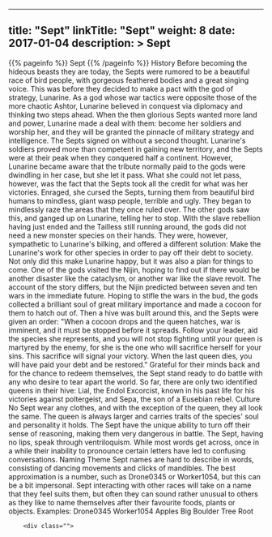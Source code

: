 
---
title: "Sept"
linkTitle: "Sept"
weight: 8
date: 2017-01-04
description: >
 Sept
---

{{% pageinfo %}}
Sept
{{% /pageinfo %}}
History  Before becoming the hideous beasts they are today, the Septs were rumored to be a beautiful race of bird people, with gorgeous feathered bodies and a great singing voice. This was before they decided to make a pact with the god of strategy, Lunarine. As a god whose war tactics were opposite those of the more chaotic Ashtor, Lunarine believed in conquest via diplomacy and thinking two steps ahead. When the then glorious Septs wanted more land and power, Lunarine made a deal with them: become her soldiers and worship her, and they will be granted the pinnacle of military strategy and intelligence. The Septs signed on without a second thought. Lunarine's soldiers proved more than competent in gaining new territory, and the Septs were at their peak when they conquered half a continent. However, Lunarine became aware that the tribute normally paid to the gods were dwindling in her case, but she let it pass. What she could not let pass, however, was the fact that the Septs took all the credit for what was her victories.  Enraged, she cursed the Septs, turning them from beautiful bird humans to mindless, giant wasp people, terrible and ugly. They began to mindlessly raze the areas that they once ruled over. The other gods saw this, and ganged up on Lunarine, telling her to stop. With the slave rebellion having just ended and the Tailless still running around, the gods did not need a new monster species on their hands. They were, however, sympathetic to Lunarine's bilking, and offered a different solution: Make the Lunarine's work for other species in order to pay off their debt to society. Not only did this make Lunarine happy, but it was also a plan for things to come.  One of the gods visited the Nijin, hoping to find out if there would be another disaster like the cataclysm, or another war like the slave revolt. The account of the story differs, but the Nijin predicted between seven and ten wars in the immediate future. Hoping to stifle the wars in the bud, the gods collected a brilliant soul of great military importance and made a cocoon for them to hatch out of. Then a hive was built around this, and the Septs were given an order: "When a cocoon drops and the queen hatches, war is imminent, and it must be stopped before it spreads. Follow your leader, aid the species she represents, and you will not stop fighting until your queen is martyred by the enemy, for she is the one who will sacrifice herself for your sins. This sacrifice will signal your victory. When the last queen dies, you will have paid your debt and be restored." Grateful for their minds back and for the chance to redeem themselves, the Sept stand ready to do battle with any who desire to tear apart the world. So far, there are only two identified queens in their hive: Lial, the Endol Excorcist, known in his past life for his victories against poltergeist, and Sepa, the son of a Eusebian rebel.   Culture  No Sept wear any clothes, and with the exception of the queen, they all look the same. The queen is always larger and carries traits of the species' soul and personality it holds. The Sept have the unique ability to turn off their sense of reasoning, making them very dangerous in battle.  The Sept, having no lips, speak through ventriloquism. While most words get across, once in a while their inability to pronounce certain letters have led to confusing conversations.   Naming Theme  Sept names are hard to describe in words, consisting of dancing movements and clicks of mandibles. The best approximation is a number, such as Drone0345 or Worker1054, but this can be a bit impersonal. Sept interacting with other races will take on a name that they feel suits them, but often they can sound rather unusual to others as they like to name themselves after their favourite foods, plants or objects.  Examples:  Drone0345  Worker1054  Apples  Big Boulder  Tree Root

        <div class="">


 

  


        
